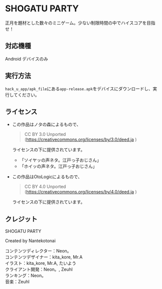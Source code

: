 # SHOGATU PARTY
正月を題材とした数々のミニゲーム。少ない制限時間の中でハイスコアを目指せ！

## 対応機種
Android デバイスのみ

## 実行方法
`hack_u_app/apk_file`にある`app-release.apk`をデバイスにダウンロードし、実行してください。

## ライセンス
* この作品はノタの森によるもので、
  > CC BY 3.0 Unported (https://creativecommons.org/licenses/by/3.0/deed.ja )
  
  ライセンスの下に提供されています。
  * 「ソイヤッの声ネタ。江戸っ子おじさん」
  * 「ホイッの声ネタ。江戸っ子おじさん」

* この作品はOtoLogicによるもので、
  > CC BY 4.0 Unported (https://creativecommons.org/licenses/by/4.0/deed.ja )
  
  ライセンスの下に提供されています。
  
## クレジット
SHOGATU PARTY

Created by Nantekotonai

コンテンツディレクター：Neon。<br>
コンテンツデザイナー：kita_kore, Mr.A<br>
イラスト：kita_kore, Mr.A, たいよう<br>
クライアント開発：Neon。, Zeuhl<br>
ランキング：Neon。<br>
音楽：Zeuhl
